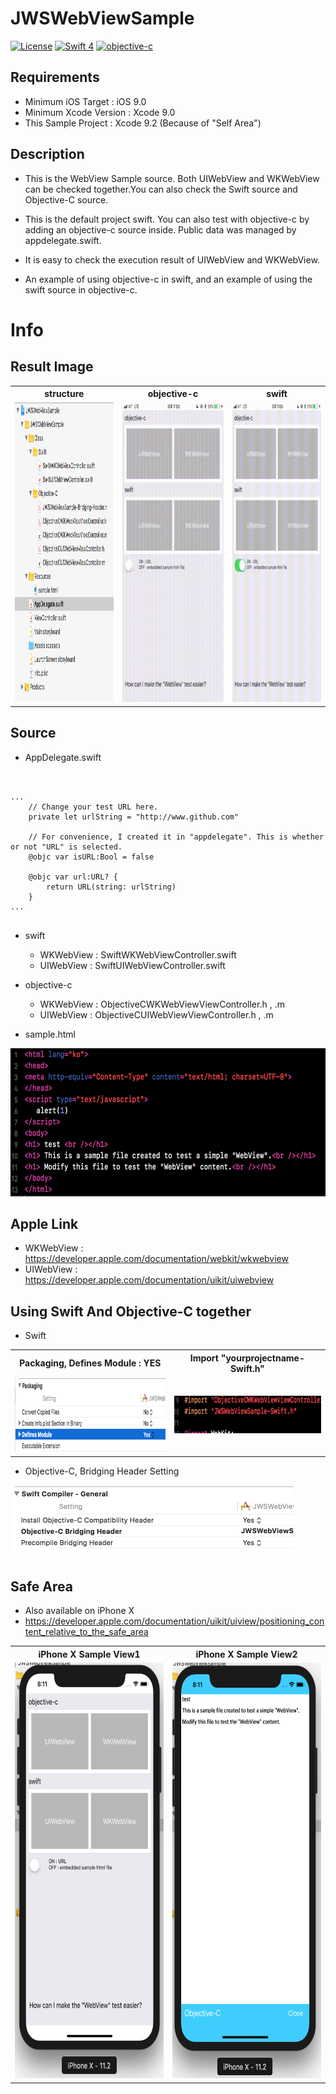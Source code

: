 # JWSWebViewSample
[![License](http://img.shields.io/badge/License-MIT-green.svg?style=flat)](https://github.com/clintjang/JWSBoltsSwiftSample/blob/master/LICENSE) [![Swift 4](https://img.shields.io/badge/swift-4.0-orange.svg?style=flat)](https://swift.org) [![objective-c](https://img.shields.io/badge/objective_c-1.0-orange.svg?style=flat)](https://developer.apple.com/library/content/documentation/Cocoa/Conceptual/ProgrammingWithObjectiveC/Introduction/Introduction.html)

## Requirements
- Minimum iOS Target : iOS 9.0
- Minimum Xcode Version : Xcode 9.0
- This Sample Project : Xcode 9.2
(Because of "Self Area")

## Description
- This is the WebView Sample source. Both UIWebView and WKWebView can be checked together.You can also check the Swift source and Objective-C source.

- This is the default project swift. You can also test with objective-c by adding an objective-c source inside. Public data was managed by appdelegate.swift.

- It is easy to check the execution result of UIWebView and WKWebView.

- An example of using objective-c in swift, and an example of using the swift source in objective-c.


# Info
## Result Image

<table style="width:100%">
  <tr>
	<th>structure</th> 
    <th>objective-c</th>
    <th>swift</th> 
  </tr>
  <tr>
  	<td><img width="268" height="480" src="/Image/structure_00.png"></img></td>
    <td><img width="268" height="480" src="/Image/objectivec_gif_00.gif"></img></td>
    <td><img width="268" height="480" src="/Image/swift_gif_00.gif"></img></td> 
  </tr>
</table>



## Source
- AppDelegate.swift
<pre><code>

... 
    // Change your test URL here.
    private let urlString = "http://www.github.com"

    // For convenience, I created it in "appdelegate". This is whether or not "URL" is selected.
    @objc var isURL:Bool = false
    
    @objc var url:URL? {
        return URL(string: urlString)
    }
...

</code></pre>

- swift 
	- WKWebView : SwiftWKWebViewController.swift
	- UIWebView : SwiftUIWebViewController.swift
- objective-c
	- WKWebView : ObjectiveCWKWebViewViewController.h , .m
	- UIWebView : ObjectiveCUIWebViewViewController.h , .m

- sample.html
<img width="634" height="237" src="/Image/sample_html_00.png"> 

## Apple Link
- WKWebView : https://developer.apple.com/documentation/webkit/wkwebview
- UIWebView : https://developer.apple.com/documentation/uikit/uiwebview

## Using Swift And Objective-C together
- Swift
<table style="width:100%">
  <tr>
	<th>Packaging, Defines Module : YES</th> 
    <th>Import "yourprojectname-Swift.h"</th>
  </tr>
  <tr>
  	<td><img width="440" height="120" src="/Image/use_swift_00.png"></img></td>
    <td><img width="357" height="60" src="/Image/use_swift_01.png"></img></td>
  </tr>
</table>

- Objective-C, Bridging Header Setting

<img width="453" height="118" src="/Image/use_objectivec.png"></img>

## Safe Area
- Also available on iPhone X
- https://developer.apple.com/documentation/uikit/uiview/positioning_content_relative_to_the_safe_area

<table style="width:100%">
  <tr>
	<th>iPhone X Sample View1</th> 
    <th>iPhone X Sample View2</th>
  </tr>
  <tr>
  	<td><img width="317" height="665" src="/Image/iPhoneX_safe_area_01.png"></img></td>
    <td><img width="317" height="665" src="/Image/iPhoneX_safe_area_00.png"></img></td>
  </tr>
</table>